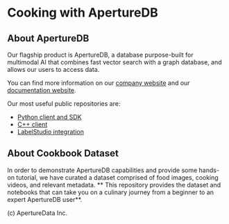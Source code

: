 # Cooking with ApertureDB

## About ApertureDB
Our flagship product is ApertureDB, a database purpose-built for multimodal AI that combines
fast vector search with a graph database, and allows our users to access data.

You can find more information on our [company website](https://www.aperturedata.io/) and
our [documentation website](https://docs.aperturedata.io/).

Our most useful public repositories are:
* [Python client and SDK](https://github.com/aperture-data/aperturedb-python)
* [C++ client](https://github.com/aperture-data/aperturedb-cpp)
* [LabelStudio integration](https://github.com/aperture-data/label-studio/tree/aperturedb)

## About Cookbook Dataset
In order to demonstrate ApertureDB capabilities and provide some hands-on tutorial,
we have curated a dataset comprised of food images, cooking videos, and relevant metadata.
** This repository provides the dataset and notebooks that can take you on a culinary journey
from a beginner to an expert ApertureDB user**.

(c) ApertureData Inc.
